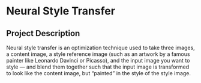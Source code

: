 # Neural Style Transfer

## Project Description

Neural style transfer is an optimization technique used to take three images, a content image, a style reference image (such as an artwork by a famous painter like Leonardo Davinci or Picasso), and the input image you want to style — and blend them together such that the input image is transformed to look like the content image, but “painted” in the style of the style image.